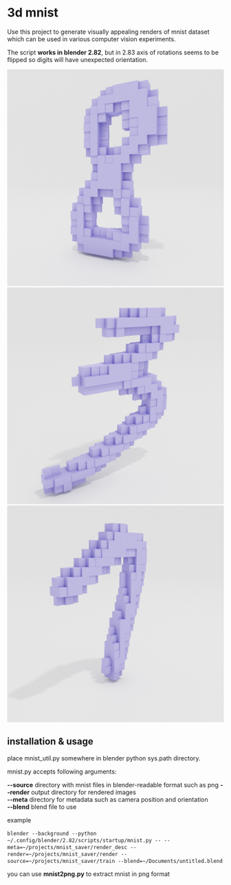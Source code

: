 # 3d mnist

Use this project to generate visually appealing renders of mnist
dataset which can be used in various computer vision experiments.

The script **works in blender 2.82**, but in 2.83 axis of rotations seems to be flipped so digits will have unexpected orientation.


<img src="https://github.com/noskill/3d-mnist/blob/main/images/000006_8.png" width="512">
<img src="https://github.com/noskill/3d-mnist/blob/main/images/000030_3.png" width="512">
<img src="https://github.com/noskill/3d-mnist/blob/main/images/000199_7.png" width="512">


## installation & usage

place mnist_util.py somewhere in blender python sys.path directory.

mnist.py accepts following arguments:

**--source**  directory with mnist files in blender-readable format such as png
**--render**  output directory for rendered images  
**--meta** directory for metadata such as camera position and orientation  
**--blend** blend file to use

example
```
blender --background --python ~/.config/blender/2.82/scripts/startup/mnist.py -- --meta=~/projects/mnist_saver/render_desc --render=~/projects/mnist_saver/render --source=~/projects/mnist_saver/train --blend=~/Documents/untitled.blend
```

you can use **mnist2png.py** to extract mnist in png format
